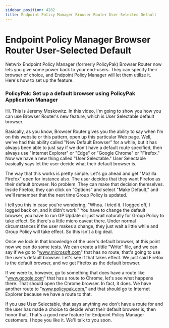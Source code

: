 ```yaml
---
sidebar_position: 4282
title: Endpoint Policy Manager Browser Router User-Selected Default
---
```


# Endpoint Policy Manager Browser Router User-Selected Default

Netwrix Endpoint Policy Manager (formerly PolicyPak) Browser Router now lets you give some power back to your end-users. They can specify their browser of choice, and Endpoint Policy Manager will let them utilize it. Here's how to set up the feature.

### PolicyPak: Set up a default browser using PolicyPak Application Manager

Hi. This is Jeremy Moskowitz. In this video, I'm going to show you how you can use Browser Router's new feature, which is User Selectable default browser.

Basically, as you know, Browser Router gives you the ability to say when I'm on this website or this pattern, open up this particular Web page. Well, we've had this ability called "New Default Browser" for a while, but it has always been able to just say if we don't have a default route specified, then always use "Internet Explorer" or "Edge" or "Google Chrome" or "Firefox." Now we have a new thing called "User Selectable." User Selectable basically says let the user decide what their default browser is.

The way that this works is pretty simple. Let's go ahead and get "Mozilla Firefox" open for instance also. The user decides that they want Firefox as their default browser. No problem. They can make that decision themselves. Inside Firefox, they can click on "Options" and select "Make Default," and we'll remember that the next time Group Policy is updated.

I tell you this in case you're wondering, "Whoa. I tried it. I logged off, I logged back on, and it didn't work." You have to change the default browser, you have to run GP Update or just wait naturally for Group Policy to take effect. So there's a little micro caveat there. Under normal circumstances if the user makes a change, they just wait a little while and Group Policy will take effect. So this isn't a big deal.

Once we lock in that knowledge of the user's default browser, at this point now we can do some tests. We can create a little "Write" file, and we can say if we go to "www.microsoft.com" that has no route, that's going to use the user's default browser. Let's see if that takes effect. We just said Firefox is the default browser, and we get Firefox as the default browser.

If we were to, however, go to something that does have a route like "www.google.com" that has a route to Chrome, let's see what happens there. That should open the Chrome browser. In fact, it does. We have another route to "www.policypak.com," and that should go to Internet Explorer because we have a route to that.

If you use User Selectable, that says anything we don't have a route for and the user has made a choice to decide what their default browser is, then honor that. That's a good new feature for Endpoint Policy Manager customers. I hope you like it. We'll talk to you soon.